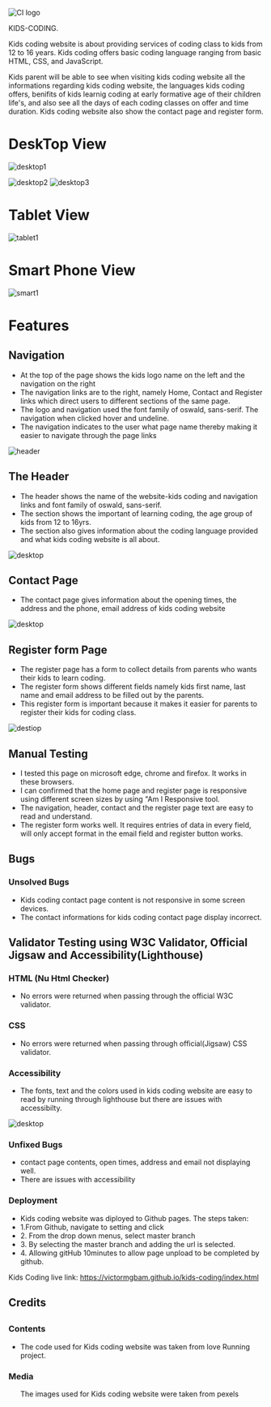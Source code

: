 ![CI logo](https://codeinstitute.s3.amazonaws.com/fullstack/ci_logo_small.png)


KIDS-CODING.

Kids coding website is about providing services of coding class to kids from 12 to 16 years.
Kids coding offers basic coding language ranging from basic HTML, CSS, and JavaScript.

Kids parent will be able to see when visiting kids coding website all the informations regarding
kids coding website, the languages kids coding offers, benifits of kids learnig coding at early formative
age of their children life's, and also see all the days of each coding classes on offer and time duration.
Kids coding website also show the contact page and register form.

<h1>DeskTop View</h1>

![desktop1](assets/readme-images/desktop-image.png "DESKTOP VIEW 1")

![desktop2](assets/readme-images/desktop2-image.png "DESKTOP VIEW 2")
![desktop3](assets/readme-images/desktop3-image.png "DESKTOP VIEW 3")

<h1>Tablet View</h1>

![tablet1](assets/readme-images/tablet1-image.png "TABLET VIEW 1")

<h1>Smart Phone View</h1>

![smart1](assets/readme-images/smart1-image.png "SMART PHONE VIEW")


<h1>Features</h1>
 
   <h2>Navigation</h2>
      <ul>
       <li>At the top of the page shows the kids logo name on the left and the navigation on the right</li>
       <li>The navigation links are to the right, namely Home, Contact and Register links which direct users to different sections of the same page.</li>
       <li>The logo and navigation used the font family of oswald, sans-serif. The navigation when clicked hover and undeline.</li>
       <li>The navigation indicates to the user what page name thereby making it easier to navigate through the page links</li>
      </ul>

    

![header](assets/readme-images/navigation1-image.png "HEADER")      

<h2>The Header</h2>
    <ul>
      <li>The header shows the name of the website-kids coding and navigation links and font family of oswald, sans-serif.</li>
      <li>The section shows the important of learning coding, the age group of kids from 12 to 16yrs.</li>
      <li>The section also gives information about the coding language provided and what kids coding website is all about.</li>
    </ul>

![desktop](assets/readme-images/desktop2-image.png)



<h2>Contact Page</h2>
    <ul>
       <li>The contact page gives information about the opening times, the address and the phone, email address of kids coding website</li>
    </ul>

  ![desktop](assets/readme-images/contact-image.png)


  <h2>Register form Page</h2>
      <ul>
        <li>The register page has a form to collect details from parents who wants their kids to learn coding.</li>
        <li>The register form shows different fields namely kids first name, last name and email address to be filled out by the parents.</li>
        <li>This register form is important because it makes it easier for parents to register their kids for coding class. </li>
      </ul>

   ![destiop](assets/readme-images/register1-image.png "REGISTER")


   <h2>Manual Testing</h2>
      <ul>
        <li>
          I tested this page on microsoft edge, chrome and firefox. It works in these browsers.
        </li>
        <li>I can confirmed that the home page and register page is responsive using different screen sizes by using "Am I Responsive tool.</li>
        <li>The navigation, header, contact and the register page text are easy to read and understand.</li>
        <li>The register form works well. It requires entries of data in every field, will only accept format in the email field and register button works.</li>
      </ul>

  <h2>Bugs</h2>

  <h3>Unsolved Bugs</h3>
   <ul>
     <li>Kids coding contact page content is not responsive in some screen devices.</li>
     <li>The contact informations for kids coding contact page display incorrect.</li>
   </ul>  

<h2>Validator Testing using W3C Validator, Official Jigsaw and Accessibility(Lighthouse)</h2>

   <h3>HTML (Nu Html Checker)</h3>
     <ul><li>No errors were returned when passing through the official W3C validator.</li></ul>

  <h3>CSS</h3>
     <ul><li>No errors were returned when passing through official(Jigsaw) CSS validator.</li></ul> 

  <h3>Accessibility</h3>
     <ul>
      <li>The fonts, text and the colors used in kids coding website are easy to read by running through lighthouse but there are issues with accessibilty.</li>
     </ul>   

![desktop](assets/readme-images/lighthouse2-image.png "Accessibility")  


<h3>Unfixed Bugs</h3>
  <ul>
    <li>contact page contents, open times, address and email not displaying well.</li>
    <li>There are issues with accessibility</li>
  </ul>

<h3>Deployment</h3> 

  <ul><li>Kids coding website was diployed to Github pages. The steps taken:</li>
       <li>1.From Github, navigate to setting and click</li>
       <li>2. From the drop down menus, select master branch</li>
       <li>3. By selecting the master branch and adding the url is selected.</li>
       <li>4. Allowing gitHub 10minutes to allow page unpload to be completed by github.</li>
  </ul> 

   Kids Coding live link: https://victormgbam.github.io/kids-coding/index.html

<h2>Credits<h2>
  
  <h3>Contents</h3>
    <ul><li>The code used for Kids coding website was taken from love Running project.</li></ul> 

  <h3>Media</h3>  
     <ul>The images used for Kids coding website were taken from pexels</ul>












